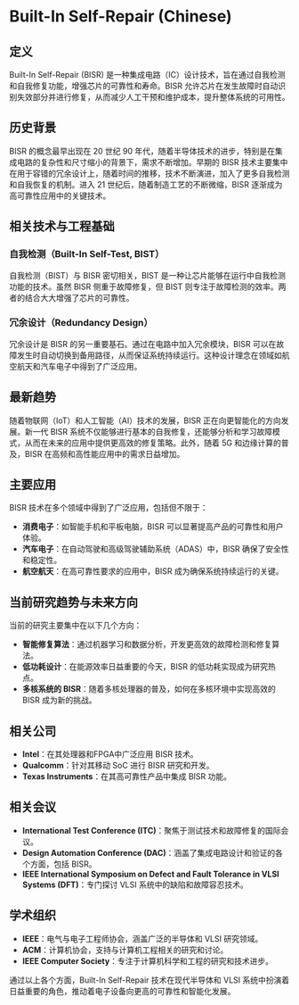 # Built-In Self-Repair (Chinese)

## 定义

Built-In Self-Repair (BISR) 是一种集成电路（IC）设计技术，旨在通过自我检测和自我修复功能，增强芯片的可靠性和寿命。BISR 允许芯片在发生故障时自动识别失效部分并进行修复，从而减少人工干预和维护成本，提升整体系统的可用性。

## 历史背景

BISR 的概念最早出现在 20 世纪 90 年代，随着半导体技术的进步，特别是在集成电路的复杂性和尺寸缩小的背景下，需求不断增加。早期的 BISR 技术主要集中在用于容错的冗余设计上，随着时间的推移，技术不断演进，加入了更多自我检测和自我恢复的机制。进入 21 世纪后，随着制造工艺的不断微缩，BISR 逐渐成为高可靠性应用中的关键技术。

## 相关技术与工程基础

### 自我检测（Built-In Self-Test, BIST）

自我检测（BIST）与 BISR 密切相关，BIST 是一种让芯片能够在运行中自我检测功能的技术。虽然 BISR 侧重于故障修复，但 BIST 则专注于故障检测的效率。两者的结合大大增强了芯片的可靠性。

### 冗余设计（Redundancy Design）

冗余设计是 BISR 的另一重要基石。通过在电路中加入冗余模块，BISR 可以在故障发生时自动切换到备用路径，从而保证系统持续运行。这种设计理念在领域如航空航天和汽车电子中得到了广泛应用。

## 最新趋势

随着物联网（IoT）和人工智能（AI）技术的发展，BISR 正在向更智能化的方向发展。新一代 BISR 系统不仅能够进行基本的自我修复，还能够分析和学习故障模式，从而在未来的应用中提供更高效的修复策略。此外，随着 5G 和边缘计算的普及，BISR 在高频和高性能应用中的需求日益增加。

## 主要应用

BISR 技术在多个领域中得到了广泛应用，包括但不限于：

- **消费电子**：如智能手机和平板电脑，BISR 可以显著提高产品的可靠性和用户体验。
- **汽车电子**：在自动驾驶和高级驾驶辅助系统（ADAS）中，BISR 确保了安全性和稳定性。
- **航空航天**：在高可靠性要求的应用中，BISR 成为确保系统持续运行的关键。

## 当前研究趋势与未来方向

当前的研究主要集中在以下几个方向：

- **智能修复算法**：通过机器学习和数据分析，开发更高效的故障检测和修复算法。
- **低功耗设计**：在能源效率日益重要的今天，BISR 的低功耗实现成为研究热点。
- **多核系统的 BISR**：随着多核处理器的普及，如何在多核环境中实现高效的 BISR 成为新的挑战。

## 相关公司

- **Intel**：在其处理器和FPGA中广泛应用 BISR 技术。
- **Qualcomm**：针对其移动 SoC 进行 BISR 研究和开发。
- **Texas Instruments**：在其高可靠性产品中集成 BISR 功能。

## 相关会议

- **International Test Conference (ITC)**：聚焦于测试技术和故障修复的国际会议。
- **Design Automation Conference (DAC)**：涵盖了集成电路设计和验证的各个方面，包括 BISR。
- **IEEE International Symposium on Defect and Fault Tolerance in VLSI Systems (DFT)**：专门探讨 VLSI 系统中的缺陷和故障容忍技术。

## 学术组织

- **IEEE**：电气与电子工程师协会，涵盖广泛的半导体和 VLSI 研究领域。
- **ACM**：计算机协会，支持与计算机工程相关的研究和讨论。
- **IEEE Computer Society**：专注于计算机科学和工程的研究和技术进步。

通过以上各个方面，Built-In Self-Repair 技术在现代半导体和 VLSI 系统中扮演着日益重要的角色，推动着电子设备向更高的可靠性和智能化发展。